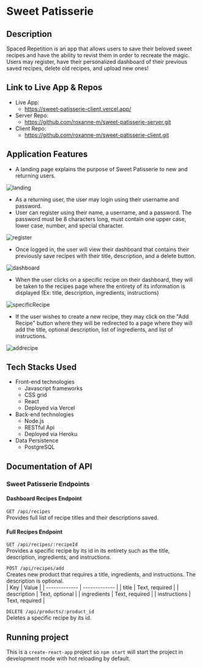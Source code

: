 # Sweet Patisserie

## Description

Spaced Repetition is an app that allows users to save their beloved sweet recipes and have the ability to revist them in order to recreate the magic. Users may register, have their personalized dashboard of their previous saved recipes, delete old recipes, and upload new ones!

## Link to Live App & Repos

- Live App:
  - https://sweet-patisserie-client.vercel.app/
- Server Repo:
  - https://github.com/roxanne-m/sweet-patisserie-server.git
- Client Repo:
  - https://github.com/roxanne-m/sweet-patisserie-client.git

## Application Features

- A landing page explains the purpose of Sweet Patisserie to new and returning users.

![landing](https://user-images.githubusercontent.com/70825798/112699857-f8089180-8e49-11eb-937f-a6da156c1c38.JPG)

- As a returning user, the user may login using their username and password.
- User can register using their name, a username, and a password. The password must be 8 characters long, must contain one upper case, lower case, number, and special character.

![register](https://user-images.githubusercontent.com/70825798/112699763-c68fc600-8e49-11eb-9bff-3998dfaff9e8.JPG)

- Once logged in, the user will view their dashboard that contains their previously save recipes with their title, description, and a delete button.

![dashboard](https://user-images.githubusercontent.com/70825798/112699905-1e2e3180-8e4a-11eb-8f70-e8a2fe812f56.JPG)

- When the user clicks on a specific recipe on their dashboard, they will be taken to the recipes page where the entirety of its information is displayed (Ex: title, description, ingredients, instructions)

![specificRecipe](https://user-images.githubusercontent.com/70825798/112699996-5d5c8280-8e4a-11eb-8026-c5e53882b330.JPG)

- If the user wishes to create a new recipe, they may click on the "Add Recipe" button where they will be redirected to a page where they will add the title, optional description, list of ingredients, and list of instructions.

![addrecipe](https://user-images.githubusercontent.com/70825798/112700113-a7ddff00-8e4a-11eb-9c91-317bca600717.JPG)

## Tech Stacks Used

- Front-end technologies
  - Javascript frameworks
  - CSS grid
  - React
  - Deployed via Vercel
- Back-end technologies
  - Node.js
  - RESTful Api
  - Deployed via Heroku
- Data Persistence
  - PostgreSQL

## Documentation of API

### Sweet Patisserie Endpoints

#### Dashboard Recipes Endpoint

`GET /api/recipes` <br/>
Provides full list of recipe titles and their descriptions saved. <br/>

#### Full Recipes Endpoint

`GET /api/recipes/:recipeId` <br/>
Provides a specific recipe by its id in its entirety such as the title, description, ingredients, and instructions. <br/>

`POST /api/recipes/add` <br/>
Creates new product that requires a title, ingredients, and instructions. The description is optional. <br/>
| Key | Value |
| ------------- | ------------- |
| title | Text, required |
| description | Text, optional |
| ingredients | Text, required |
| instructions | Text, required |

`DELETE /api/products/:product_id` <br/>
Deletes a specific recipe by its id. <br/>

## Running project

This is a `create-react-app` project so `npm start` will start the project in development mode with hot reloading by default.
